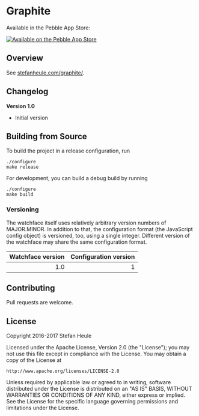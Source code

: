 # Graphite

Available in the Pebble App Store:

[![Available on the Pebble App Store](http://pblweb.com/badge/xxxxx/black/small)](https://apps.getpebble.com/applications/xxxxx)

## Overview

See [stefanheule.com/graphite/](https://stefanheule.com/graphite/).

## Changelog

**Version 1.0**

- Initial version

## Building from Source

To build the project in a release configuration, run

    ./configure
    make release

For development, you can build a debug build by running

    ./configure
    make build

### Versioning

The watchface itself uses relatively arbitrary version numbers of MAJOR.MINOR.  In addition to that, the configuration format (the JavaScript config object) is versioned, too, using a single integer.  Different version of the watchface may share the same configuration format.

| Watchface version | Configuration version |
|------------------:|----------------------:|
|               1.0 |                     1 |

## Contributing

Pull requests are welcome.

## License

Copyright 2016-2017 Stefan Heule

Licensed under the Apache License, Version 2.0 (the "License");
you may not use this file except in compliance with the License.
You may obtain a copy of the License at

    http://www.apache.org/licenses/LICENSE-2.0

Unless required by applicable law or agreed to in writing, software
distributed under the License is distributed on an "AS IS" BASIS,
WITHOUT WARRANTIES OR CONDITIONS OF ANY KIND, either express or implied.
See the License for the specific language governing permissions and
limitations under the License.

